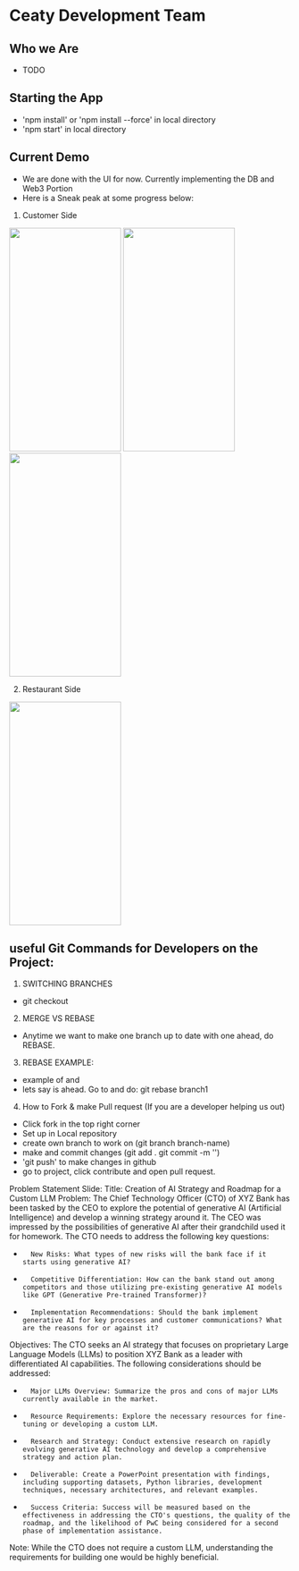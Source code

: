 # Ceaty Development Team


## Who we Are
- TODO


## Starting the App
- 'npm install' or 'npm install --force' in local directory
- 'npm start' in local directory

## Current Demo
- We are done with the UI for now. Currently implementing the DB and Web3 Portion
- Here is a Sneak peak at some progress below:

1) Customer Side
<img src= "https://user-images.githubusercontent.com/75355003/219980886-f3c0668b-1259-40ea-af5f-5caa17147023.PNG" width="200" height="400">


<img src="https://user-images.githubusercontent.com/75355003/219980787-d2e98fe3-9905-4d01-aa0a-c2640dad4949.PNG" width="200" height="400">

<img src="https://user-images.githubusercontent.com/75355003/219980985-12ee3d3b-b4f4-4009-94bd-4d23df5a9dc2.PNG" width="200" height="400">

2) Restaurant Side
<img src="https://user-images.githubusercontent.com/75355003/219981057-4ac173d4-3f89-467d-8a5f-3c2d8b377ecf.PNG" width="200" height="400">


## useful Git Commands for Developers on the Project:

1) SWITCHING BRANCHES
- git checkout <branchname>

2) MERGE VS REBASE
- Anytime we want to make one branch up to date with one ahead, do REBASE. 

3) REBASE EXAMPLE:
- example of <branch1> and <branch2>
- lets say <branch1> is ahead. Go to <branch2> and do: git rebase branch1

4) How to Fork & make Pull request (If you are a developer helping us out)
- Click fork in the top right corner
- Set up in Local repository
- create own branch to work on (git branch branch-name)
- make and commit changes (git add . git commit -m '')
- 'git push' to make changes in github
- go to project, click contribute and open pull request.


Problem Statement Slide:
Title: Creation of AI Strategy and Roadmap for a Custom LLM
Problem:
The Chief Technology Officer (CTO) of XYZ Bank has been tasked by the CEO to explore the potential of generative AI (Artificial Intelligence) and develop a winning strategy around it. The CEO was impressed by the possibilities of generative AI after their grandchild used it for homework. The CTO needs to address the following key questions:
* 		New Risks: What types of new risks will the bank face if it starts using generative AI?
* 		Competitive Differentiation: How can the bank stand out among competitors and those utilizing pre-existing generative AI models like GPT (Generative Pre-trained Transformer)?
* 		Implementation Recommendations: Should the bank implement generative AI for key processes and customer communications? What are the reasons for or against it?
Objectives:
The CTO seeks an AI strategy that focuses on proprietary Large Language Models (LLMs) to position XYZ Bank as a leader with differentiated AI capabilities. The following considerations should be addressed:
* 		Major LLMs Overview: Summarize the pros and cons of major LLMs currently available in the market.
* 		Resource Requirements: Explore the necessary resources for fine-tuning or developing a custom LLM.
* 		Research and Strategy: Conduct extensive research on rapidly evolving generative AI technology and develop a comprehensive strategy and action plan.
* 		Deliverable: Create a PowerPoint presentation with findings, including supporting datasets, Python libraries, development techniques, necessary architectures, and relevant examples.
* 		Success Criteria: Success will be measured based on the effectiveness in addressing the CTO's questions, the quality of the roadmap, and the likelihood of PwC being considered for a second phase of implementation assistance.
Note: While the CTO does not require a custom LLM, understanding the requirements for building one would be highly beneficial.
